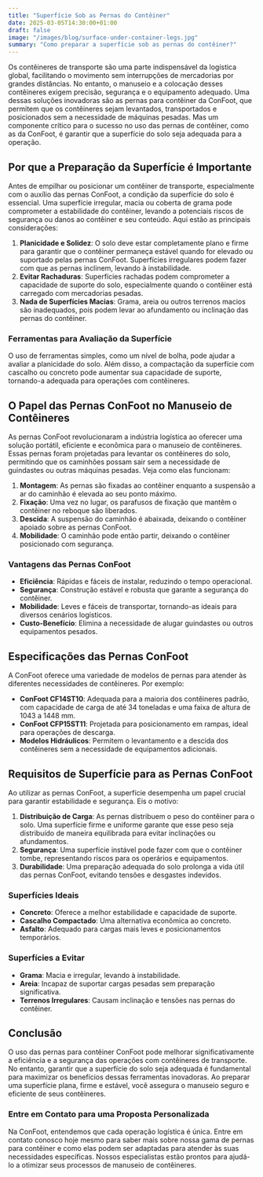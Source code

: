 ```yaml
---
title: "Superfície Sob as Pernas do Contêiner"
date: 2025-03-05T14:30:00+01:00
draft: false
image: "/images/blog/surface-under-container-legs.jpg"
summary: "Como preparar a superfície sob as pernas do contêiner?"
---
```


Os contêineres de transporte são uma parte indispensável da logística global, facilitando o movimento sem interrupções de mercadorias por grandes distâncias. No entanto, o manuseio e a colocação desses contêineres exigem precisão, segurança e o equipamento adequado. Uma dessas soluções inovadoras são as pernas para contêiner da ConFoot, que permitem que os contêineres sejam levantados, transportados e posicionados sem a necessidade de máquinas pesadas. Mas um componente crítico para o sucesso no uso das pernas de contêiner, como as da ConFoot, é garantir que a superfície do solo seja adequada para a operação.

## Por que a Preparação da Superfície é Importante

Antes de empilhar ou posicionar um contêiner de transporte, especialmente com o auxílio das pernas ConFoot, a condição da superfície do solo é essencial. Uma superfície irregular, macia ou coberta de grama pode comprometer a estabilidade do contêiner, levando a potenciais riscos de segurança ou danos ao contêiner e seu conteúdo. Aqui estão as principais considerações:

1. **Planicidade e Solidez**: O solo deve estar completamente plano e firme para garantir que o contêiner permaneça estável quando for elevado ou suportado pelas pernas ConFoot. Superfícies irregulares podem fazer com que as pernas inclinem, levando à instabilidade.
2. **Evitar Rachaduras**: Superfícies rachadas podem comprometer a capacidade de suporte do solo, especialmente quando o contêiner está carregado com mercadorias pesadas.
3. **Nada de Superfícies Macias**: Grama, areia ou outros terrenos macios são inadequados, pois podem levar ao afundamento ou inclinação das pernas do contêiner.

### Ferramentas para Avaliação da Superfície
O uso de ferramentas simples, como um nível de bolha, pode ajudar a avaliar a planicidade do solo. Além disso, a compactação da superfície com cascalho ou concreto pode aumentar sua capacidade de suporte, tornando-a adequada para operações com contêineres.

## O Papel das Pernas ConFoot no Manuseio de Contêineres

As pernas ConFoot revolucionaram a indústria logística ao oferecer uma solução portátil, eficiente e econômica para o manuseio de contêineres. Essas pernas foram projetadas para levantar os contêineres do solo, permitindo que os caminhões possam sair sem a necessidade de guindastes ou outras máquinas pesadas. Veja como elas funcionam:

1. **Montagem**: As pernas são fixadas ao contêiner enquanto a suspensão a ar do caminhão é elevada ao seu ponto máximo.
2. **Fixação**: Uma vez no lugar, os parafusos de fixação que mantêm o contêiner no reboque são liberados.
3. **Descida**: A suspensão do caminhão é abaixada, deixando o contêiner apoiado sobre as pernas ConFoot.
4. **Mobilidade**: O caminhão pode então partir, deixando o contêiner posicionado com segurança.

### Vantagens das Pernas ConFoot
- **Eficiência**: Rápidas e fáceis de instalar, reduzindo o tempo operacional.
- **Segurança**: Construção estável e robusta que garante a segurança do contêiner.
- **Mobilidade**: Leves e fáceis de transportar, tornando-as ideais para diversos cenários logísticos.
- **Custo-Benefício**: Elimina a necessidade de alugar guindastes ou outros equipamentos pesados.

## Especificações das Pernas ConFoot

A ConFoot oferece uma variedade de modelos de pernas para atender às diferentes necessidades de contêineres. Por exemplo:

- **ConFoot CF14ST10**: Adequada para a maioria dos contêineres padrão, com capacidade de carga de até 34 toneladas e uma faixa de altura de 1043 a 1448 mm.
- **ConFoot CFP15ST11**: Projetada para posicionamento em rampas, ideal para operações de descarga.
- **Modelos Hidráulicos**: Permitem o levantamento e a descida dos contêineres sem a necessidade de equipamentos adicionais.

## Requisitos de Superfície para as Pernas ConFoot

Ao utilizar as pernas ConFoot, a superfície desempenha um papel crucial para garantir estabilidade e segurança. Eis o motivo:

1. **Distribuição de Carga**: As pernas distribuem o peso do contêiner para o solo. Uma superfície firme e uniforme garante que esse peso seja distribuído de maneira equilibrada para evitar inclinações ou afundamentos.
2. **Segurança**: Uma superfície instável pode fazer com que o contêiner tombe, representando riscos para os operários e equipamentos.
3. **Durabilidade**: Uma preparação adequada do solo prolonga a vida útil das pernas ConFoot, evitando tensões e desgastes indevidos.

### Superfícies Ideais
- **Concreto**: Oferece a melhor estabilidade e capacidade de suporte.
- **Cascalho Compactado**: Uma alternativa econômica ao concreto.
- **Asfalto**: Adequado para cargas mais leves e posicionamentos temporários.

### Superfícies a Evitar
- **Grama**: Macia e irregular, levando à instabilidade.
- **Areia**: Incapaz de suportar cargas pesadas sem preparação significativa.
- **Terrenos Irregulares**: Causam inclinação e tensões nas pernas do contêiner.

## Conclusão

O uso das pernas para contêiner ConFoot pode melhorar significativamente a eficiência e a segurança das operações com contêineres de transporte. No entanto, garantir que a superfície do solo seja adequada é fundamental para maximizar os benefícios dessas ferramentas inovadoras. Ao preparar uma superfície plana, firme e estável, você assegura o manuseio seguro e eficiente de seus contêineres.

### Entre em Contato para uma Proposta Personalizada
Na ConFoot, entendemos que cada operação logística é única. Entre em contato conosco hoje mesmo para saber mais sobre nossa gama de pernas para contêiner e como elas podem ser adaptadas para atender às suas necessidades específicas. Nossos especialistas estão prontos para ajudá-lo a otimizar seus processos de manuseio de contêineres.